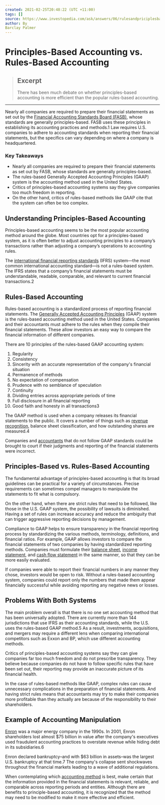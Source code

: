 ```yaml
---
created: 2021-02-25T20:48:22 (UTC +11:00)
tags: []
source: https://www.investopedia.com/ask/answers/06/rulesandpriciplesbasedaccounting.asp
author: By
Barclay Palmer
---
```


# Principles-Based Accounting vs. Rules-Based Accounting

> ## Excerpt
> There has been much debate on whether principles-based accounting is more efficient than the popular rules-based accounting.

---
Nearly all companies are required to prepare their financial statements as set out by the [Financial Accounting Standards Board (FASB)](https://www.investopedia.com/terms/f/fasb.asp), whose standards are generally principles-based. FASB uses these principles in establishing its accounting practices and methods.1 Law requires U.S. companies to adhere to accounting standards when reporting their financial statements, but the specifics can vary depending on where a company is headquartered.

### Key Takeaways

-   Nearly all companies are required to prepare their financial statements as set out by FASB, whose standards are generally principles-based.
-   The rules-based Generally Accepted Accounting Principles (GAAP) system is the accounting method used in the United States.
-   Critics of principles-based accounting systems say they give companies too much freedom in reporting.
-   On the other hand, critics of rules-based methods like GAAP cite that the system can often be too complex.

## Understanding Principles-Based Accounting

Principles-based accounting seems to be the most popular accounting method around the globe. Most countries opt for a principles-based system, as it is often better to adjust accounting principles to a company’s transactions rather than adjusting a company’s operations to accounting rules.

The [international financial reporting standards](https://www.investopedia.com/terms/i/ifrs.asp) (IFRS) system—the most common international accounting standard—is not a rules-based system. The IFRS states that a company’s financial statements must be understandable, readable, comparable, and relevant to current financial transactions.2

## Rules-Based Accounting

Rules-based accounting is a standardized process of reporting financial statements. The [Generally Accepted Accounting Principles](https://www.investopedia.com/terms/g/gaap.asp) (GAAP) system is the rules-based accounting method used in the United States. Companies and their accountants must adhere to the rules when they compile their financial statements. These allow investors an easy way to compare the financial information of different companies.

There are 10 principles of the rules-based GAAP accounting system:

1.  Regularity
2.  Consistency
3.  Sincerity with an accurate representation of the company's financial situation
4.  Permanence of methods
5.  No expectation of compensation
6.  Prudence with no semblance of speculation
7.  Continuity
8.  Dividing entries across appropriate periods of time
9.  Full disclosure in all financial reporting
10.  Good faith and honesty in all transactions3

The GAAP method is used when a company releases its financial statements to the public. It covers a number of things such as [revenue recognition](https://www.investopedia.com/terms/r/revenuerecognition.asp), balance sheet classification, and how outstanding shares are measured.4

Companies and [accountants](https://www.investopedia.com/terms/a/accountant.asp) that do not follow GAAP standards could be brought to court if their judgments and reporting of the financial statements were incorrect.

## Principles-Based vs. Rules-Based Accounting

The fundamental advantage of principles-based accounting is that its broad guidelines can be practical for a variety of circumstances. Precise requirements can sometimes compel managers to manipulate the statements to fit what is compulsory.

On the other hand, when there are strict rules that need to be followed, like those in the U.S. GAAP system, the possibility of lawsuits is diminished. Having a set of rules can increase accuracy and reduce the ambiguity that can trigger aggressive reporting decisions by management.

Compliance to GAAP helps to ensure transparency in the financial reporting process by standardizing the various methods, terminology, definitions, and financial ratios. For example, GAAP allows investors to compare the financial statements of two companies by having standardized reporting methods. Companies must formulate their [balance sheet](https://www.investopedia.com/terms/b/balancesheet.asp), [income statement](https://www.investopedia.com/terms/i/incomestatement.asp), and [cash flow statement](https://www.investopedia.com/investing/what-is-a-cash-flow-statement/) in the same manner, so that they can be more easily evaluated.

If companies were able to report their financial numbers in any manner they chose, investors would be open to risk. Without a rules-based accounting system, companies could report only the numbers that made them appear financially successful while avoiding reporting any negative news or losses.

## Problems With Both Systems

The main problem overall is that there is no one set accounting method that has been universally adopted. There are currently more than 144 jurisdictions that use IFRS as their accounting standards, while the U.S. uses the rules-based GAAP method.5 As a result, investments, acquisitions, and mergers may require a different lens when comparing international competitors such as Exxon and BP, which use different accounting methods.

Critics of principles-based accounting systems say they can give companies far too much freedom and do not prescribe transparency. They believe because companies do not have to follow specific rules that have been set out, their reporting may provide an inaccurate picture of its financial health.

In the case of rules-based methods like GAAP, complex rules can cause unnecessary complications in the preparation of financial statements. And having strict rules means that accountants may try to make their companies more profitable than they actually are because of the responsibility to their shareholders.

## Example of Accounting Manipulation

[Enron](https://www.investopedia.com/terms/e/enron.asp) was a major energy company in the 1990s. In 2001, Enron shareholders lost almost $75 billion in value after the company's executives used fraudulent accounting practices to overstate revenue while hiding debt in its subsidiaries.6

Enron declared bankruptcy–and with $63 billion in assets–was the largest U.S. bankruptcy at that time.7 The company's collapse sent shockwaves throughout the financial markets leading to a wave of additional regulations.

When contemplating which [accounting method](https://www.investopedia.com/terms/a/accountingmethod.asp) is best, make certain that the information provided in the financial statements is relevant, reliable, and comparable across reporting periods and entities. Although there are benefits to principle-based accounting, it is recognized that the method may need to be modified to make it more effective and efficient.
